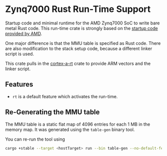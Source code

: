 Zynq7000 Rust Run-Time Support
========

Startup code and minimal runtime for the AMD Zynq7000 SoC to write bare metal Rust code.
This run-time crate is strongly based on the
[startup code provided by AMD](https://github.com/Xilinx/embeddedsw/blob/master/lib/bsp/standalone/src/arm/cortexa9/gcc/boot.S).

One major difference is that the MMU table is specified as Rust code. There are also modification
to the stack setup code, because a different linker script is used.

This crate pulls in the [cortex-a-rt](https://github.com/us-irs/cortex-ar/tree/cortex-a-addition/cortex-a-rt)
crate to provide ARM vectors and the linker script.

## Features

- `rt` is a default feature which activates the run-time.

## Re-Generating the MMU table

The MMU table is a static flat map of 4096 entries for each 1 MB in the memory map.
It was generated using the `table-gen` binary tool.

You can re-run the tool using

```sh
cargo +stable --target <hostTarget> run --bin table-gen --no-default-features --features tools
```
